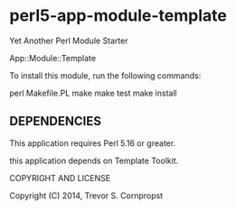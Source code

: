 perl5-app-module-template
=========================

Yet Another Perl Module Starter

App::Module::Template

To install this module, run the following commands:

  perl Makefile.PL
  make
  make test
  make install

DEPENDENCIES
------------

This application requires Perl 5.16 or greater.

this application depends on Template Toolkit.

COPYRIGHT AND LICENSE

Copyright (C) 2014, Trevor S. Cornpropst
